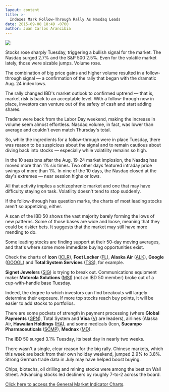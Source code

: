 ```yaml
---
layout: content
title: >-
  Indexes Mark Follow-Through Rally As Nasdaq Leads
date: 2015-09-08 18:49 -0700
author: Juan Carlos Arancibia
---
```






![](https://www.investors.com/wp-content/uploads/ibd-migrated-images/MPv_150909_635773233634391328.png)









  

Stocks rose sharply Tuesday, triggering a bullish signal for the market. The Nasdaq surged 2.7% and the S&P 500 2.5%. Even for the volatile market lately, those were sizable jumps. Volume rose.

  

The combination of big price gains and higher volume resulted in a follow-through signal — a confirmation of the rally that began with the dramatic Aug. 24 index lows.

  

The rally changed IBD's market outlook to confirmed uptrend — that is, market risk is back to an acceptable level. With a follow-through now in place, investors can venture out of the safety of cash and start adding shares.

  

Traders were back from the Labor Day weekend, making the increase in volume seem almost effortless. Nasdaq volume, in fact, was lower than average and couldn't even match Thursday's total.

  

So, while the ingredients for a follow-through were in place Tuesday, there was reason to be suspicious about the signal and to remain cautious about diving back into stocks — especially while volatility remains so high.

  

In the 10 sessions after the Aug. 19-24 market implosion, the Nasdaq has moved more than 1% six times. Two other days featured intraday price swings of more than 1%. In nine of the 10 days, the Nasdaq closed at the day's extremes — near session highs or lows.

  

All that activity implies a schizophrenic market and one that may have difficulty staying on task. Volatility doesn't tend to stop suddenly.

  

If the follow-through has question marks, the charts of most leading stocks aren't so appetizing, either.

  

A scan of the IBD 50 shows the vast majority barely forming the lows of new patterns. Some of those bases are wide and loose, meaning that they could be riskier bets. It suggests that the market may still have more mending to do.

  

Some leading stocks are finding support at their 50-day moving averages, and that's where some more immediate buying opportunities exist.

  

Check the charts of **Icon** ([ICLR](https://research.investors.com/quote.aspx?symbol=ICLR)), **Foot Locker** ([FL](https://research.investors.com/quote.aspx?symbol=FL)), **Alaska Air** ([ALK](https://research.investors.com/quote.aspx?symbol=ALK)), **Google** ([GOOGL](https://research.investors.com/quote.aspx?symbol=GOOGL)) and **Total System Services** ([TSS](https://research.investors.com/quote.aspx?symbol=TSS)), for example.

  

**Signet Jewelers** ([SIG](https://research.investors.com/quote.aspx?symbol=SIG)) is trying to break out. Communications equipment maker **Motorola Solutions** ([MSI](https://research.investors.com/quote.aspx?symbol=MSI)) (not an IBD 50 member) broke out of a cup-with-handle base Tuesday.

  

Indeed, the degree to which investors can find breakouts will largely determine their exposure. If more top stocks reach buy points, it will be easier to add stocks to portfolios.

  

There are some pockets of strength in payment processing (where **Global Payments** ([GPN](https://research.investors.com/quote.aspx?symbol=GPN)), Total System and **Visa** ([V](https://research.investors.com/quote.aspx?symbol=V)) are leaders), airlines (Alaska Air, **Hawaiian Holdings** ([HA](https://research.investors.com/quote.aspx?symbol=HA)), and some medicals (Icon, **Sucampo Pharmaceuticals** ([SCMP](https://research.investors.com/quote.aspx?symbol=SCMP)), **Mednax** ([MD](https://research.investors.com/quote.aspx?symbol=MD)).

  

The IBD 50 surged 3.1% Tuesday, its best day in nearly two weeks.

  

There wasn't a single, clear reason for the big rally. Chinese markets, which this week are back from their own holiday weekend, jumped 2.9% to 3.8%. Strong German trade data in July may have helped boost buying.

  

Chips, biotechs, oil drilling and mining stocks were among the best on Wall Street. Advancing stocks led decliners by roughly 7-to-2 across the board.


[Click here to access the General Market Indicator Charts](https://www.investors.com/pdf/GMI_090915.pdf).





